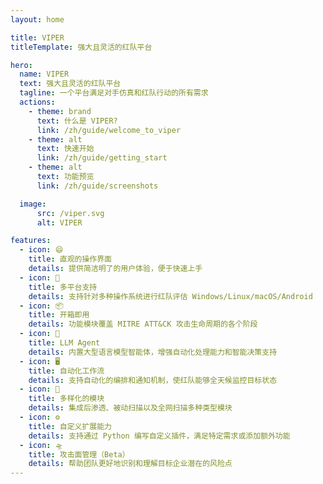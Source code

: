 ```yaml
---
layout: home

title: VIPER
titleTemplate: 强大且灵活的红队平台

hero:
  name: VIPER
  text: 强大且灵活的红队平台
  tagline: 一个平台满足对手仿真和红队行动的所有需求
  actions:
    - theme: brand
      text: 什么是 VIPER?
      link: /zh/guide/welcome_to_viper
    - theme: alt
      text: 快速开始
      link: /zh/guide/getting_start
    - theme: alt
      text: 功能预览
      link: /zh/guide/screenshots

  image:
      src: /viper.svg
      alt: VIPER

features:
  - icon: 😄
    title: 直观的操作界面
    details: 提供简洁明了的用户体验，便于快速上手
  - icon: 🚀
    title: 多平台支持
    details: 支持针对多种操作系统进行红队评估 Windows/Linux/macOS/Android
  - icon: 📦
    title: 开箱即用
    details: 功能模块覆盖 MITRE ATT&CK 攻击生命周期的各个阶段
  - icon: 🤖
    title: LLM Agent
    details: 内置大型语言模型智能体，增强自动化处理能力和智能决策支持
  - icon: 🖥️
    title: 自动化工作流
    details: 支持自动化的编排和通知机制，使红队能够全天候监控目标状态
  - icon: 🔧
    title: 多样化的模块
    details: 集成后渗透、被动扫描以及全网扫描多种类型模块
  - icon: ⚙️
    title: 自定义扩展能力
    details: 支持通过 Python 编写自定义插件，满足特定需求或添加额外功能
  - icon: 🛸
    title: 攻击面管理（Beta）
    details: 帮助团队更好地识别和理解目标企业潜在的风险点
---
```

